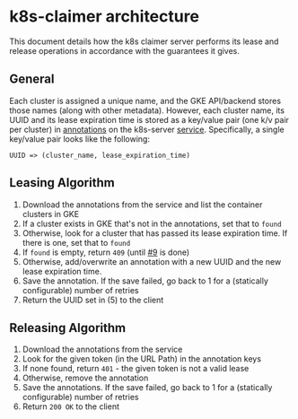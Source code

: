 # k8s-claimer architecture

This document details how the k8s claimer server performs its lease and release operations in
accordance with the guarantees it gives.

## General

Each cluster is assigned a unique name, and the GKE API/backend stores those names (along
with other metadata). However, each cluster name, its UUID and its lease expiration time is stored
as a key/value pair (one k/v pair per cluster) in [annotations](http://kubernetes.io/docs/user-guide/annotations/)
on the k8s-server [service](http://kubernetes.io/docs/user-guide/services/). Specifically, a single
key/value pair looks like the following:

```
UUID => (cluster_name, lease_expiration_time)
```

## Leasing Algorithm

1. Download the annotations from the service and list the container clusters in GKE
2. If a cluster exists in GKE that's not in the annotations, set that to `found`
3. Otherwise, look for a cluster that has passed its lease expiration time.
If there is one, set that to `found`
4. If `found` is empty, return `409` (until [#9](https://github.com/deis/k8s-claimer/issues/9) is done)
5. Otherwise, add/overwrite an annotation with a new UUID and the new lease expiration time.
6. Save the annotation. If the save failed, go back to 1 for a (statically configurable)
number of retries
7. Return the UUID set in (5) to the client

## Releasing Algorithm

1. Download the annotations from the service
2. Look for the given token (in the URL Path) in the annotation keys
3. If none found, return `401` - the given token is not a valid lease
4. Otherwise, remove the annotation
5. Save the annotations. If the save failed, go back to 1 for a (statically configurable) number
of retries
6. Return `200 OK` to the client
